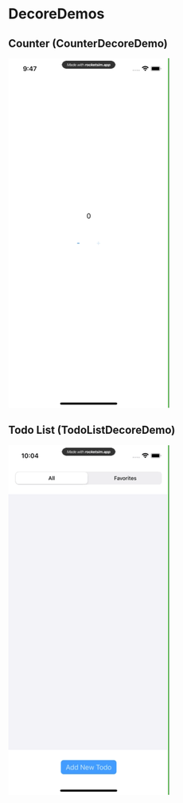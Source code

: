 # DecoreDemos

## Counter (CounterDecoreDemo)

![Counter](media/counter.gif)

## Todo List (TodoListDecoreDemo)

![Todo List](media/todo-list.gif)

